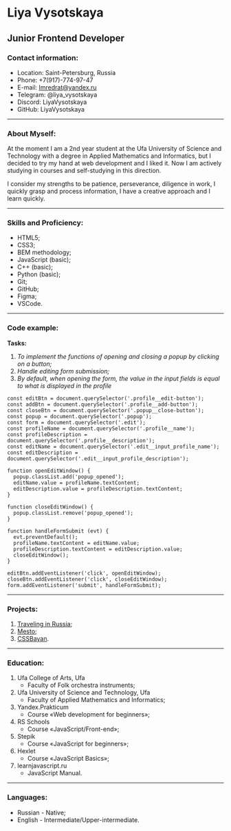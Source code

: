 # Liya Vysotskaya

## Junior Frontend Developer

### Contact information:

- Location: Saint-Petersburg, Russia
- Phone: +7(917)-774-97-47
- E-mail: Imredrat@yandex.ru
- Telegram: @liya_vysotskaya
- Discord: LiyaVysotskaya
- GitHub: LiyaVysotskaya

***
### About Myself:

At the moment I am a 2nd year student at the Ufa University of Science and Technology with a degree in Applied Mathematics and Informatics, but I decided to try my hand at web development and I liked it. Now I am actively studying in courses and self-studying in this direction.

I consider my strengths to be patience, perseverance, diligence in work, I quickly grasp and process information, I have a creative approach and I learn quickly.

***
### Skills and Proficiency:

- HTML5;
- CSS3;
- BEM methodology;
- JavaScript (basic);
- C++ (basic);
- Python (basic);
- Git;
- GitHub;
- Figma;
- VSCode.

***
### Code example:

**Tasks:**
1. *To implement the functions of opening and closing a popup by clicking on a button;*
2. *Handle editing form submission;*
3. *By default, when opening the form, the value in the input fields is equal to what is displayed in the profile*

```
const editBtn = document.querySelector('.profile__edit-button');
const addBtn = document.querySelector('.profile__add-button');
const closeBtn = document.querySelector('.popup__close-button');
const popup = document.querySelector('.popup');
const form = document.querySelector('.edit');
const profileName = document.querySelector('.profile__name');
const profileDescription = document.querySelector('.profile__description');
const editName = document.querySelector('.edit__input_profile_name');
const editDescription = document.querySelector('.edit__input_profile_description');

function openEditWindow() {
  popup.classList.add('popup_opened');
  editName.value = profileName.textContent;
  editDescription.value = profileDescription.textContent;
}

function closeEditWindow() {
  popup.classList.remove('popup_opened');
}

function handleFormSubmit (evt) {
  evt.preventDefault();
  profileName.textContent = editName.value;
  profileDescription.textContent = editDescription.value;
  closeEditWindow();
}

editBtn.addEventListener('click', openEditWindow);
closeBtn.addEventListener('click', closeEditWindow);
form.addEventListener('submit', handleFormSubmit);
```

***
### Projects:

1. [Traveling in Russia](https://liyavysotskaya.github.io/russian-travel/);
2. [Mesto](https://liyavysotskaya.github.io/mesto/);
3. [CSSBayan](https://liyavysotskaya.github.io/cssBayan/).

***
### Education:

1. Ufa College of Arts, Ufa
    - Faculty of Folk orchestra instruments;
2. Ufa University of Science and Technology, Ufa
    - Faculty of Applied Mathematics and Informatics;
3. Yandex.Prakticum 
    - Course «Web development for beginners»;
4. RS Schools
    - Course «JavaScript/Front-end»;
5. Stepik
    - Course «JavaScript for beginners»;
6. Hexlet
    - Course «JavaScript Basics»;
7. learnjavascript.ru
    - JavaScript Manual.

***
### Languages:

- Russian - Native;
- English - Intermediate/Upper-intermediate.
